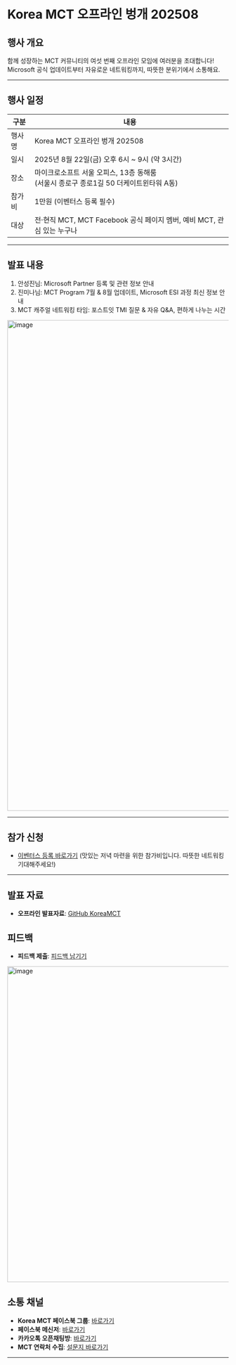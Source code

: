 # Korea MCT 오프라인 벙개 202508

## 행사 개요

함께 성장하는 MCT 커뮤니티의 여섯 번째 오프라인 모임에 여러분을 초대합니다!
Microsoft 공식 업데이트부터 자유로운 네트워킹까지, 따뜻한 분위기에서 소통해요.

---

## 행사 일정

| 구분     | 내용                                                                 |
|----------|---------------------------------------------------------------------|
| 행사명   | Korea MCT 오프라인 벙개 202508                                      |
| 일시     | 2025년 8월 22일(금) 오후 6시 ~ 9시 (약 3시간)                       |
| 장소     | 마이크로소프트 서울 오피스, 13층 동해룸<br>(서울시 종로구 종로1길 50 더케이트윈타워 A동) |
| 참가비   | 1만원 (이벤터스 등록 필수)                                          |
| 대상     | 전·현직 MCT, MCT Facebook 공식 페이지 멤버, 예비 MCT, 관심 있는 누구나 |

---

## 발표 내용

1. 안성진님: Microsoft Partner 등록 및 관련 정보 안내
2. 진미나님: MCT Program 7월 & 8월 업데이트, Microsoft ESI 과정 최신 정보 안내
3. MCT 캐주얼 네트워킹 타임: 포스트잇 TMI 질문 & 자유 Q&A, 편하게 나누는 시간

<img width="1486" height="1117" alt="image" src="https://github.com/user-attachments/assets/95060a5d-9cdf-4879-96a9-003312c2a4de" />


---

## 참가 신청

- [이벤터스 등록 바로가기](https://event-us.kr/m/109434/39705)
  (맛있는 저녁 마련을 위한 참가비입니다. 따뜻한 네트워킹 기대해주세요!)

---

## 발표 자료
- **오프라인 발표자료**: [GitHub KoreaMCT](https://github.com/KoreaMCT/KMCT202508/)

## 피드백
- **피드백 제출**: [피드백 남기기](https://forms.cloud.microsoft/r/CVZEUacW2a)
<img width="725" height="719" alt="image" src="https://github.com/user-attachments/assets/3dfacedb-d7ee-4d4e-b18f-6ee355fc48ad" />


## 소통 채널

- **Korea MCT 페이스북 그룹**: [바로가기](https://www.facebook.com/groups/koreamct)
- **페이스북 메신저**: [바로가기](https://m.me/ch/AbbKFbmrNr4VWg95/)
- **카카오톡 오픈채팅방**: [바로가기](https://open.kakao.com/o/gkXDlLqh)
- **MCT 연락처 수집**: [설문지 바로가기](https://forms.office.com/r/TMb82tTDCN)

---
